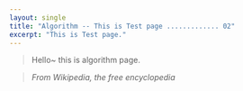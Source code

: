 ```yaml
---
layout: single
title: "Algorithm -- This is Test page ............. 02"
excerpt: "This is Test page."
---
```


> Hello~ this is algorithm page.

> <cite>From Wikipedia, the free encyclopedia</cite>
